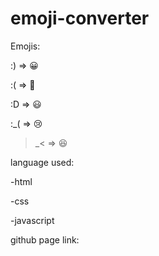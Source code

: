 # emoji-converter
Emojis:

 :) => 😀

 :( => 🙁

 :D => 😃

 :_( => 😢

 >_< => 😆

language used:

-html

-css

-javascript

github page link:

